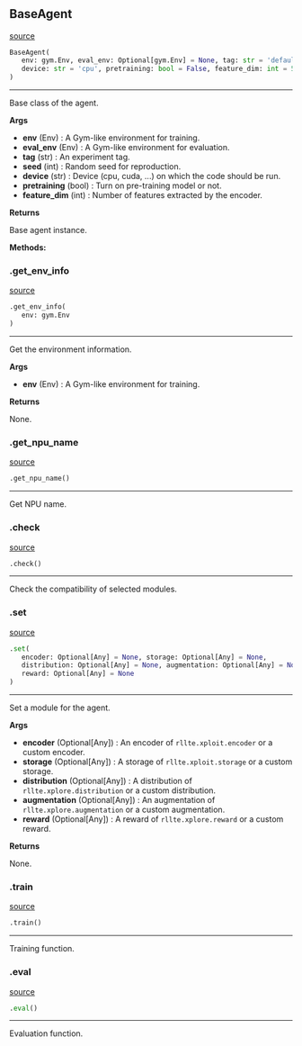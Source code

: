 #


## BaseAgent
[source](https://github.com/RLE-Foundation/rllte/blob/main/rllte/common/base_agent.py/#L28)
```python 
BaseAgent(
   env: gym.Env, eval_env: Optional[gym.Env] = None, tag: str = 'default', seed: int = 1,
   device: str = 'cpu', pretraining: bool = False, feature_dim: int = 512
)
```


---
Base class of the agent.


**Args**

* **env** (Env) : A Gym-like environment for training.
* **eval_env** (Env) : A Gym-like environment for evaluation.
* **tag** (str) : An experiment tag.
* **seed** (int) : Random seed for reproduction.
* **device** (str) : Device (cpu, cuda, ...) on which the code should be run.
* **pretraining** (bool) : Turn on pre-training model or not.
* **feature_dim** (int) : Number of features extracted by the encoder.


**Returns**

Base agent instance.


**Methods:**


### .get_env_info
[source](https://github.com/RLE-Foundation/rllte/blob/main/rllte/common/base_agent.py/#L108)
```python
.get_env_info(
   env: gym.Env
)
```

---
Get the environment information.


**Args**

* **env** (Env) : A Gym-like environment for training.


**Returns**

None.

### .get_npu_name
[source](https://github.com/RLE-Foundation/rllte/blob/main/rllte/common/base_agent.py/#L142)
```python
.get_npu_name()
```

---
Get NPU name.

### .check
[source](https://github.com/RLE-Foundation/rllte/blob/main/rllte/common/base_agent.py/#L155)
```python
.check()
```

---
Check the compatibility of selected modules.

### .set
[source](https://github.com/RLE-Foundation/rllte/blob/main/rllte/common/base_agent.py/#L182)
```python
.set(
   encoder: Optional[Any] = None, storage: Optional[Any] = None,
   distribution: Optional[Any] = None, augmentation: Optional[Any] = None,
   reward: Optional[Any] = None
)
```

---
Set a module for the agent.


**Args**

* **encoder** (Optional[Any]) : An encoder of `rllte.xploit.encoder` or a custom encoder.
* **storage** (Optional[Any]) : A storage of `rllte.xploit.storage` or a custom storage.
* **distribution** (Optional[Any]) : A distribution of `rllte.xplore.distribution` or a custom distribution.
* **augmentation** (Optional[Any]) : An augmentation of `rllte.xplore.augmentation` or a custom augmentation.
* **reward** (Optional[Any]) : A reward of `rllte.xplore.reward` or a custom reward.


**Returns**

None.

### .train
[source](https://github.com/RLE-Foundation/rllte/blob/main/rllte/common/base_agent.py/#L223)
```python
.train()
```

---
Training function.

### .eval
[source](https://github.com/RLE-Foundation/rllte/blob/main/rllte/common/base_agent.py/#L227)
```python
.eval()
```

---
Evaluation function.
